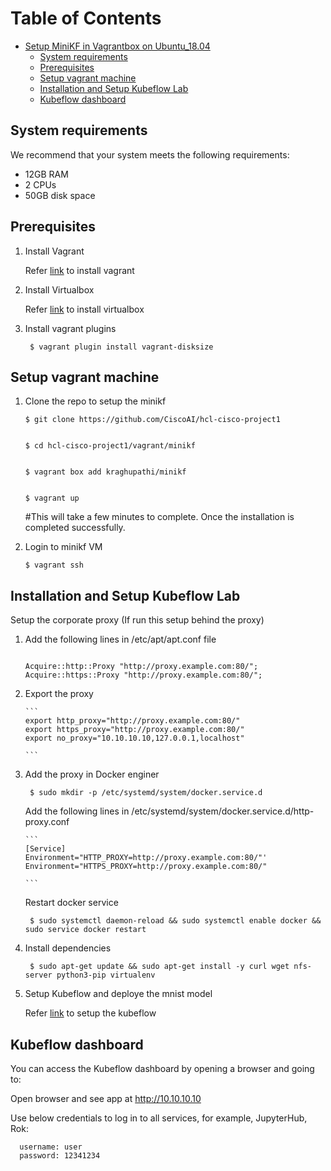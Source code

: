 # Table of Contents
- [Setup MiniKF in Vagrantbox on Ubuntu_18.04](#setup-minikf-in-vagrantbox-on-ubuntu_18.04)
    - [System requirements](#system-requirements)
    - [Prerequisites](#prerequisites)
    - [Setup vagrant machine](#setup-vagrant-machine)
    - [Installation and Setup Kubeflow Lab](#installation-and-setup-kubeflow-ab)
    - [Kubeflow dashboard](#kubeflow-dashboard)

## System requirements
We recommend that your system meets the following requirements:

* 12GB RAM
* 2 CPUs
* 50GB disk space

## Prerequisites


1. Install Vagrant

   Refer [link](https://www.vagrantup.com/downloads.html) to install vagrant

2. Install Virtualbox

   Refer [link](https://www.virtualbox.org/wiki/Downloads) to install virtualbox

3. Install vagrant plugins

        
        $ vagrant plugin install vagrant-disksize


## Setup vagrant machine

1.  Clone the repo to setup the minikf

        
        $ git clone https://github.com/CiscoAI/hcl-cisco-project1

      
        $ cd hcl-cisco-project1/vagrant/minikf

        
        $ vagrant box add kraghupathi/minikf

        
        $ vagrant up

      #This will take a few minutes to complete. Once the installation is completed successfully.


2.  Login to minikf VM

        
        $ vagrant ssh

## Installation and Setup Kubeflow Lab

   Setup the corporate proxy (If run this setup behind the proxy)

1.  Add the following lines in /etc/apt/apt.conf file


       ```

       Acquire::http::Proxy "http://proxy.example.com:80/";
       Acquire::https::Proxy "http://proxy.example.com:80/";

       ```

2. Export the proxy

       ```
       export http_proxy="http://proxy.example.com:80/"
       export https_proxy="http://proxy.example.com:80/"
       export no_proxy="10.10.10.10,127.0.0.1,localhost"

       ```

3. Add the proxy in Docker enginer


        
        $ sudo mkdir -p /etc/systemd/system/docker.service.d


   Add the following lines in /etc/systemd/system/docker.service.d/http-proxy.conf

       ```
       [Service]
       Environment="HTTP_PROXY=http://proxy.example.com:80/"'
       Environment="HTTPS_PROXY=http://proxy.example.com:80/"

       ```

   Restart docker service

        
        $ sudo systemctl daemon-reload && sudo systemctl enable docker && sudo service docker restart

4. Install dependencies 
     
        
        $ sudo apt-get update && sudo apt-get install -y curl wget nfs-server python3-pip virtualenv

5. Setup Kubeflow and deploye the mnist model


   Refer [link](https://github.com/CiscoAI/KFLab/blob/master/tf-mnist/README.md) to setup the kubeflow


## Kubeflow dashboard

You can access the Kubeflow dashboard by opening a browser and going to:

Open browser and see app at http://10.10.10.10

Use below credentials to log in to all services, for example, JupyterHub, Rok:

 ```
   username: user
   password: 12341234
 ```
    
